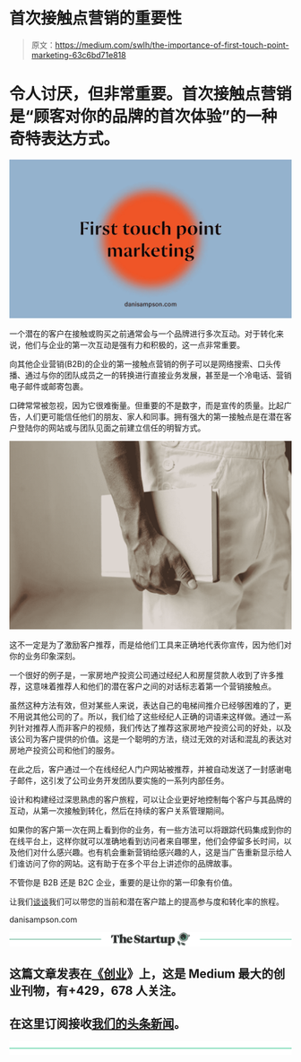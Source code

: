 # 首次接触点营销的重要性

> 原文：<https://medium.com/swlh/the-importance-of-first-touch-point-marketing-63c6bd71e818>

# 令人讨厌，但非常重要。首次接触点营销是“顾客对你的品牌的首次体验”的一种奇特表达方式。

![](img/fefe0c0d3e2259a3346b57830a0eeb02.png)

一个潜在的客户在接触或购买之前通常会与一个品牌进行多次互动。对于转化来说，他们与企业的第一次互动是强有力和积极的，这一点非常重要。

向其他企业营销(B2B)的企业的第一接触点营销的例子可以是网络搜索、口头传播、通过与你的团队成员之一的转换进行直接业务发展，甚至是一个冷电话、营销电子邮件或邮寄包裹。

口碑常常被忽视，因为它很难衡量。但重要的不是数字，而是宣传的质量。比起广告，人们更可能信任他们的朋友、家人和同事。拥有强大的第一接触点是在潜在客户登陆你的网站或与团队见面之前建立信任的明智方式。

![](img/3e82810f75942ee939ab9c9842bcde81.png)

这不一定是为了激励客户推荐，而是给他们工具来正确地代表你宣传，因为他们对你的业务印象深刻。

一个很好的例子是，一家房地产投资公司通过经纪人和房屋贷款人收到了许多推荐，这意味着推荐人和他们的潜在客户之间的对话标志着第一个营销接触点。

虽然这种方法有效，但对某些人来说，表达自己的电梯间推介已经够困难的了，更不用说其他公司的了。所以，我们给了这些经纪人正确的词语来这样做。通过一系列针对推荐人而非客户的视频，我们传达了推荐这家房地产投资公司的好处，以及该公司为客户提供的价值。这是一个聪明的方法，绕过无效的对话和混乱的表达对房地产投资公司和他们的服务。

在此之后，客户通过一个在线经纪人门户网站被推荐，并被自动发送了一封感谢电子邮件，这引发了公司业务开发团队要实施的一系列内部任务。

设计和构建经过深思熟虑的客户旅程，可以让企业更好地控制每个客户与其品牌的互动，从第一次接触到转化，然后在持续的客户关系管理期间。

如果你的客户第一次在网上看到你的业务，有一些方法可以将跟踪代码集成到你的在线平台上，这样你就可以准确地看到访问者来自哪里，他们会停留多长时间，以及他们对什么感兴趣。也有机会重新营销给感兴趣的人，这是当广告重新显示给人们谁访问了你的网站。这有助于在多个平台上讲述你的品牌故事。

不管你是 B2B 还是 B2C 企业，重要的是让你的第一印象有价值。

让我们[谈谈](https://danisampson.com/contact/)我们可以带您的当前和潜在客户踏上的提高参与度和转化率的旅程。

danisampson.com

[![](img/308a8d84fb9b2fab43d66c117fcc4bb4.png)](https://medium.com/swlh)

## 这篇文章发表在[《创业](https://medium.com/swlh)》上，这是 Medium 最大的创业刊物，有+429，678 人关注。

## 在这里订阅接收[我们的头条新闻](https://growthsupply.com/the-startup-newsletter/)。

[![](img/b0164736ea17a63403e660de5dedf91a.png)](https://medium.com/swlh)